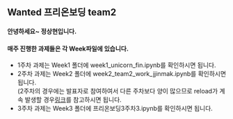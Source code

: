 ## Wanted 프리온보딩 team2 
#### 안녕하세요~ 정상현입니다.
#### 매주 진행한 과제들은 각 Week파일에 있습니다.
- 1주차 과제는 Week1 폴더에 week1_unicorn_fin.ipynb를 확인하시면 됩니다.
- 2주차 과제는 Week2 폴더에 week2_team2_work_jjinmak.ipynb를 확인하시면 됩니다.  
  (2주차의 경우에는 발표자로 참여하여서 다른 주차보다 양이 많으므로 reload가 계속 발생할 경우[링크](https://nbviewer.jupyter.org/github/sanghyun-Jung09/team2_wanted_onboarding_2nd/blob/master/Week2_%EC%A0%95%EC%83%81%ED%98%84/week2_team2_work_jjinmak.ipynb)를 참고하시면 됩니다.
- 3주차 과제는 Week3 폴더에 프리온보딩3주차3.ipynb를 확인하시면 됩니다.
